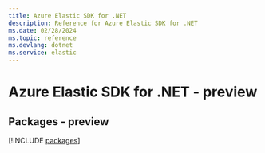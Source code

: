 ```yaml
---
title: Azure Elastic SDK for .NET
description: Reference for Azure Elastic SDK for .NET
ms.date: 02/28/2024
ms.topic: reference
ms.devlang: dotnet
ms.service: elastic
---
```

# Azure Elastic SDK for .NET - preview
## Packages - preview
[!INCLUDE [packages](elastic-index.md)]